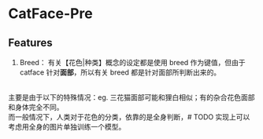 # CatFace-Pre

## Features
1. Breed：
有关【花色|种类】概念的设定都是使用 breed 作为键值，但由于 catface 针对**面部**，所以有关 breed 都是针对面部所判断出来的。
<br/>
主要是由于以下的特殊情况：eg. 三花猫面部可能和狸白相似；有的杂合花色面部和身体完全不同。
<br/>
而一般情况下，人类对于花色的分类，依靠的是全身判断，# TODO 实现上可以考虑用全身的图片单独训练一个模型。